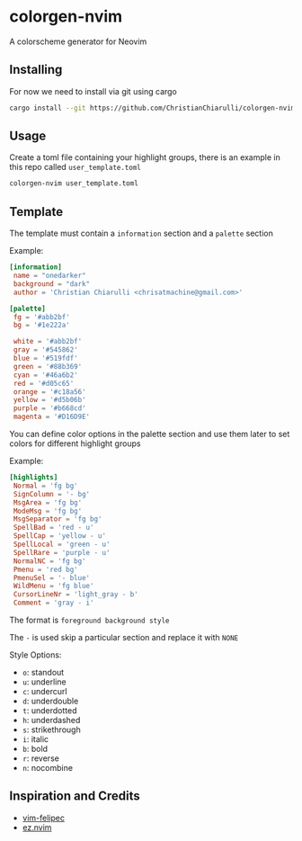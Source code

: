 # colorgen-nvim

A colorscheme generator for Neovim

## Installing

For now we need to install via git using cargo

```sh
cargo install --git https://github.com/ChristianChiarulli/colorgen-nvim
```

## Usage

Create a toml file containing your highlight groups, there is an example in this repo called `user_template.toml`

```sh
colorgen-nvim user_template.toml
```

## Template

The template must contain a `information` section and a `palette` section

Example:

```toml
[information]
 name = "onedarker"
 background = "dark"
 author = 'Christian Chiarulli <chrisatmachine@gmail.com>'

[palette]
 fg = '#abb2bf'
 bg = '#1e222a'

 white = '#abb2bf'
 gray = '#545862'
 blue = '#519fdf'
 green = '#88b369'
 cyan = '#46a6b2'
 red = '#d05c65'
 orange = '#c18a56'
 yellow = '#d5b06b'
 purple = '#b668cd'
 magenta = '#D16D9E'
```

You can define color options in the palette section and use them later to set colors for different highlight groups

Example:

```toml
[highlights]
 Normal = 'fg bg'
 SignColumn = '- bg'
 MsgArea = 'fg bg'
 ModeMsg = 'fg bg'
 MsgSeparator = 'fg bg'
 SpellBad = 'red - u'
 SpellCap = 'yellow - u'
 SpellLocal = 'green - u'
 SpellRare = 'purple - u'
 NormalNC = 'fg bg'
 Pmenu = 'red bg'
 PmenuSel = '- blue'
 WildMenu = 'fg blue'
 CursorLineNr = 'light_gray - b'
 Comment = 'gray - i'
```

The format is `foreground background style`

The `-` is used skip a particular section and replace it with `NONE`

Style Options:

  - `o`: standout
  - `u`: underline
  - `c`: undercurl
  - `d`: underdouble
  - `t`: underdotted
  - `h`: underdashed
  - `s`: strikethrough
  - `i`: italic
  - `b`: bold
  - `r`: reverse
  - `n`: nocombine

## Inspiration and Credits

- [vim-felipec](https://github.com/felipec/vim-felipec)
- [ez.nvim](https://github.com/murtaza-u/ez.nvim)

